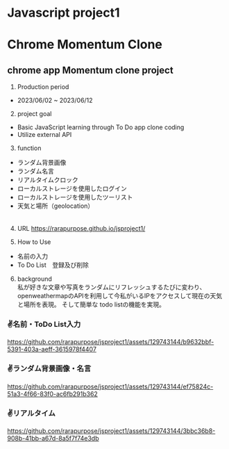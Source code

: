#  Javascript project1

 <h1>Chrome Momentum Clone</h1>   

<h2>chrome app Momentum clone project  </h2>     

1. Production period      
+ 2023/06/02 ~ 2023/06/12

2. project goal      
+ Basic JavaScript learning through To Do app clone coding
+ Utilize external API   

3. function    
  + ランダム背景画像   
  + ランダム名言
  + リアルタイムクロック   
  + ローカルストレージを使用したログイン   
  + ローカルストレージを使用したツーリスト   
  + 天気と場所（geolocation）
  </br>   　　　
  
4. URL
https://rarapurpose.github.io/jsproject1/   

5. How to Use   
+ 名前の入力   
+ To Do List　登録及び削除   

6. background   
私が好きな文章や写真をランダムにリフレッシュするたびに変わり、    
openweathermapのAPIを利用して今私がいるIPをアクセスして現在の天気と場所を表現。
そして簡単な todo listの機能を実現。   

<h3>✌️名前・ToDo List入力</h3>   


https://github.com/rarapurpose/jsproject1/assets/129743144/b9632bbf-5391-403a-aeff-3615978f4407


<h3>✌️ランダム背景画像・名言  </h3>  




https://github.com/rarapurpose/jsproject1/assets/129743144/ef75824c-51a3-4f66-83f0-ac6fb291b362

<h3>✌️リアルタイム </h3>  





https://github.com/rarapurpose/jsproject1/assets/129743144/3bbc36b8-908b-41bb-a67d-8a5f7f74e3db






